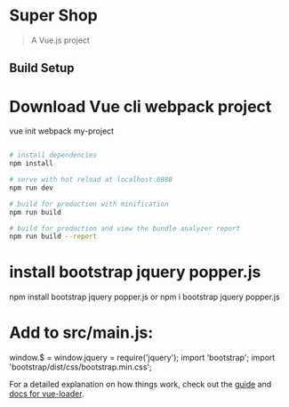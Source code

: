 # Super Shop

> A Vue.js project

## Build Setup

# Download Vue cli webpack project
vue init webpack my-project

``` bash

# install dependencies
npm install

# serve with hot reload at localhost:8080
npm run dev

# build for production with minification
npm run build

# build for production and view the bundle analyzer report
npm run build --report
```
# install bootstrap jquery popper.js
npm install bootstrap jquery popper.js
or 
npm i bootstrap jquery popper.js
# Add to src/main.js: 
window.$ = window.jquery = require('jquery');
import 'bootstrap'; 
import 'bootstrap/dist/css/bootstrap.min.css';









For a detailed explanation on how things work, check out the [guide](http://vuejs-templates.github.io/webpack/) and [docs for vue-loader](http://vuejs.github.io/vue-loader).
